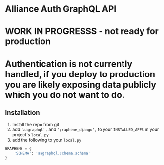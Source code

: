 # Alliance Auth GraphQL API
# WORK IN PROGRESSS - not ready for production
# Authentication is not currently handled, if you deploy to production you are likely exposing data publicly which you do not want to do.

## Installation

1. Install the repo from git
2. add `'aagraphql',` and `'graphene_django',` to your `INSTALLED_APPS` in your project's `local.py`
3. add the following to your `local.py`
```python
GRAPHENE = {
    'SCHEMA': 'aagraphql.schema.schema'
}
```

